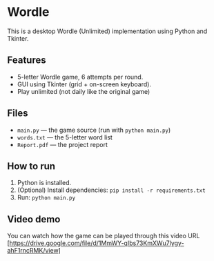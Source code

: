 # Wordle

This is a desktop Wordle (Unlimited) implementation using Python and Tkinter.

## Features
- 5-letter Wordle game, 6 attempts per round.
- GUI using Tkinter (grid + on-screen keyboard).
- Play unlimited (not daily like the original game)

## Files
- `main.py` — the game source (run with `python main.py`)
- `words.txt` — the 5-letter word list
- `Report.pdf` — the project report 

## How to run
1. Python is installed.
2. (Optional) Install dependencies: `pip install -r requirements.txt`
3. Run: `python main.py`

## Video demo

You can watch how the game can be played through this video URL [https://drive.google.com/file/d/1MmWY-qIbs73KmXWu7lygy-ahF1rncRMK/view]
